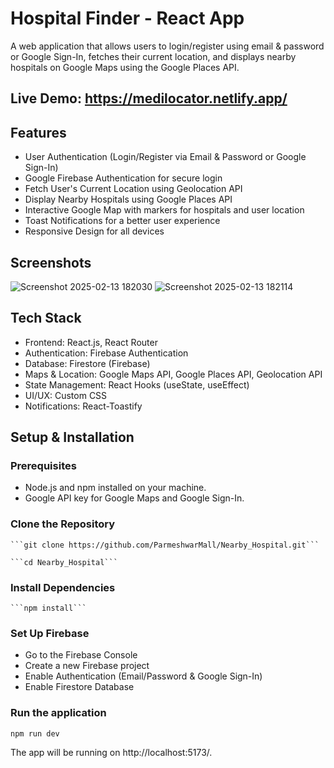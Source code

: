 # Hospital Finder - React App

A web application that allows users to login/register using email & password or Google Sign-In, fetches their current location, and displays nearby hospitals on Google Maps using the Google Places API.

## Live Demo: https://medilocator.netlify.app/

## Features
* User Authentication (Login/Register via Email & Password or Google Sign-In)
* Google Firebase Authentication for secure login
* Fetch User's Current Location using Geolocation API
* Display Nearby Hospitals using Google Places API
* Interactive Google Map with markers for hospitals and user location
* Toast Notifications for a better user experience
* Responsive Design for all devices

## Screenshots

![Screenshot 2025-02-13 182030](https://github.com/user-attachments/assets/b24a2b93-4ad9-47a3-92a7-42b8c925eb89)
![Screenshot 2025-02-13 182114](https://github.com/user-attachments/assets/8cb59113-9d4d-4804-9a29-4e1f62a04491)

## Tech Stack
* Frontend: React.js, React Router
* Authentication: Firebase Authentication
* Database: Firestore (Firebase)
* Maps & Location: Google Maps API, Google Places API, Geolocation API
* State Management: React Hooks (useState, useEffect)
* UI/UX: Custom CSS
* Notifications: React-Toastify

##  Setup & Installation

### Prerequisites
* Node.js and npm installed on your machine.
* Google API key for Google Maps and Google Sign-In.

### Clone the Repository

    ```git clone https://github.com/ParmeshwarMall/Nearby_Hospital.git```

    ```cd Nearby_Hospital```

### Install Dependencies

    ```npm install```

### Set Up Firebase

* Go to the Firebase Console
* Create a new Firebase project
* Enable Authentication (Email/Password & Google Sign-In)
* Enable Firestore Database

### Run the application

```npm run dev```

The app will be running on http://localhost:5173/.


